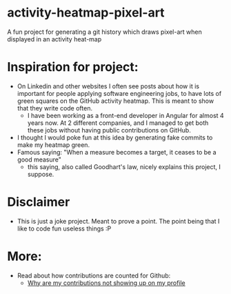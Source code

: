 # activity-heatmap-pixel-art
A fun project for generating a git history which draws pixel-art when displayed in an activity heat-map


# Inspiration for project:
- On Linkedin and other websites I often see posts about how it is important for people applying software engineering jobs, to have lots of green squares on the GitHub activity heatmap. This is meant to show that they write code often.
    - I have been working as a front-end developer in Angular for almost 4 years now. At 2 different companies, and I managed to get both these jobs without having public contributions on GitHub.
- I thought I would poke fun at this idea by generating fake commits to make my heatmap green.
- Famous saying: "When a measure becomes a target, it ceases to be a good measure"
    - this saying, also called Goodhart's law, nicely explains this project, I suppose.

# Disclaimer
- This is just a joke project. Meant to prove a point. The point being that I like to code fun useless things :P


# More:
- Read about how contributions are counted for Github:
    - [Why are my contributions not showing up on my profile](https://docs.github.com/en/account-and-profile/setting-up-and-managing-your-github-profile/managing-contribution-settings-on-your-profile/why-are-my-contributions-not-showing-up-on-my-profile)